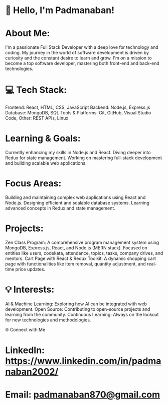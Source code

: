 # 👋 Hello, I'm Padmanaban! 

# About Me:
I'm a passionate Full Stack Developer with a deep love for technology and coding. 
My journey in the world of software development is driven by curiosity and the constant desire to learn and grow. 
I'm on a mission to become a top software developer, mastering both front-end and back-end technologies.

# 💻 Tech Stack:
Frontend: React, HTML, CSS, JavaScript
Backend: Node.js, Express.js
Database: MongoDB, SQL
Tools & Platforms: Git, GitHub, Visual Studio Code,
Other: REST APIs, Linux

# Learning & Goals:
Currently enhancing my skills in Node.js and React.
Diving deeper into Redux for state management.
Working on mastering full-stack development and building scalable web applications.

# Focus Areas:
Building and maintaining complex web applications using React and Node.js.
Designing efficient and scalable database systems.
Learning advanced concepts in Redux and state management.

# Projects:
Zen Class Program: A comprehensive program management system using MongoDB, Express.js, React, and Node.js (MERN stack). Focused on entities like users, codekata, attendance, topics, tasks, company drives, and mentors.
Cart Page with React & Redux Toolkit: A dynamic shopping cart page with functionalities like item removal, quantity adjustment, and real-time price updates.

# 💡 Interests:
AI & Machine Learning: Exploring how AI can be integrated with web development.
Open Source: Contributing to open-source projects and learning from the community.
Continuous Learning: Always on the lookout for new technologies and methodologies.

🌐 Connect with Me
# LinkedIn: https://www.linkedin.com/in/padmanaban2002/
# Email: padmanaban870@gmail.com

